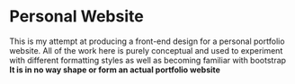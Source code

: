 # Personal Website
This is my attempt at producing a front-end design for a personal portfolio website. 
All of the work here is purely conceptual and used to experiment with different formatting styles as well as becoming familiar with bootstrap
**It is in no way shape or form an actual portfolio website**
